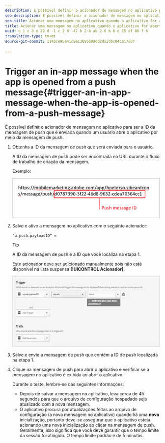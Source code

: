```yaml
---
description: É possível definir o acionador de mensagem no aplicativo para ser a ID da mensagem de push que é enviada quando um usuário abre o aplicativo por meio da mensagem de push.
seo-description: É possível definir o acionador de mensagem no aplicativo para ser a ID da mensagem de push que é enviada quando um usuário abre o aplicativo por meio da mensagem de push.
seo-title: Acionar uma mensagem no aplicativo quando o aplicativo for aberto por uma mensagem de push
title: Acionar uma mensagem no aplicativo quando o aplicativo for aberto por uma mensagem de push
uuid: e 1 c 8 e 29 d -1 c 2 b -47 b 2-8 ab 2-6 b 6 e 15 df 86 f 6
translation-type: tm+mt
source-git-commit: 114bce95e41c8e13695689dd2da2dbc04cb17ad7

---
```



# Trigger an in-app message when the app is opened from a push message{#trigger-an-in-app-message-when-the-app-is-opened-from-a-push-message}

É possível definir o acionador de mensagem no aplicativo para ser a ID da mensagem de push que é enviada quando um usuário abre o aplicativo por meio da mensagem de push.

1. Obtenha a ID da mensagem de push que será enviada para o usuário.

   A ID da mensagem de push pode ser encontrada no URL durante o fluxo de trabalho de criação da mensagem.

   Exemplo:

   ![](assets/brandon_task1.png)

1. Salve e ative a mensagem no aplicativo com o seguinte acionador:

   `“a.push.payloadID” =`

   >[!TIP]
   >
   >A ID da mensagem de push é a ID que você localiza na etapa 1.

   Este acionador deve ser adicionado manualmente pois não está disponível na lista suspensa **[!UICONTROL Acionador].**

   ![](assets/brandon_task2.png)

1. Salve e envie a mensagem de push que contém a ID de push localizada na etapa 1.
1. Clique na mensagem de push para abrir o aplicativo e verificar se a mensagem no aplicativo é exibida ao abrir o aplicativo.

   Durante o teste, lembre-se das seguintes informações:

   * Depois de salvar a mensagem no aplicativo, leva cerca de 45 segundos para que o arquivo de configuração hospedado seja atualizado com a nova mensagem.
   * O aplicativo procura por atualizações feitas ao arquivo de configuração (a nova mensagem no aplicativo) quando há uma **nova** inicialização, portanto deve-se assegurar que o aplicativo esteja acionando uma nova inicialização ao clicar na mensagem de push.
   Geralmente, isso significa que você deve garantir que o tempo limite da sessão foi atingido. O tempo limite padrão é de 5 minutos.

